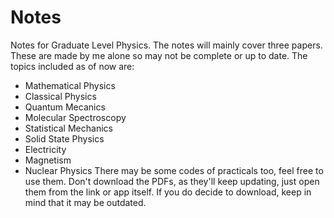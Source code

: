 # Notes
Notes for Graduate Level Physics.
The notes will mainly cover three papers. These are made by me alone so may not be complete or up to date.
The topics included as of now are:
- Mathematical Physics
- Classical Physics
- Quantum Mecanics
- Molecular Spectroscopy
- Statistical Mechanics
- Solid State Physics
- Electricity
- Magnetism
- Nuclear Physics
There may be some codes of practicals too, feel free to use them.
Don't download the PDFs, as they'll keep updating, just open them from the link or app itself. If you do decide to download, keep in mind that it may be outdated.
